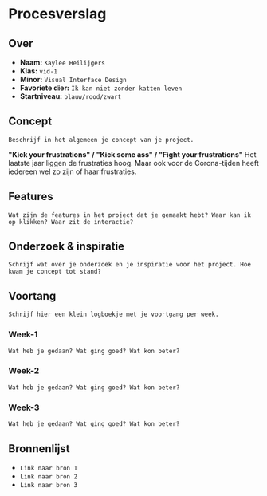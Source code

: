 <!-- Vergeet je niet de comments uit te zetten voordat je begint met typen? 💬 -->

# Procesverslag

## Over
* **Naam:** `Kaylee Heilijgers`
* **Klas:** `vid-1`
* **Minor:** `Visual Interface Design`
* **Favoriete dier:** `Ik kan niet zonder katten leven`
* **Startniveau:** `blauw/rood/zwart`

## Concept

`Beschrijf in het algemeen je concept van je project.`

**"Kick your frustrations" / "Kick some ass" / "Fight your frustrations"**
Het laatste jaar liggen de frustraties hoog. Maar ook voor de Corona-tijden heeft iedereen wel zo zijn of haar frustraties.



## Features

`Wat zijn de features in het project dat je gemaakt hebt? Waar kan ik op klikken? Waar zit de interactie?`

## Onderzoek & inspiratie
`Schrijf wat over je onderzoek en je inspiratie voor het project. Hoe kwam je concept tot stand?`

## Voortang

`Schrijf hier een klein logboekje met je voortgang per week.`

### Week-1
`Wat heb je gedaan? Wat ging goed? Wat kon beter?`

### Week-2
`Wat heb je gedaan? Wat ging goed? Wat kon beter?`

### Week-3
`Wat heb je gedaan? Wat ging goed? Wat kon beter?`


## Bronnenlijst

* `Link naar bron 1`
* `Link naar bron 2`
* `Link naar bron 3`
